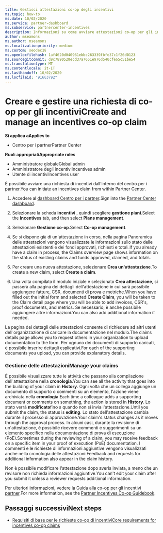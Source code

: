 ```yaml
---
title: Gestisci attestazioni co-op degli incentivi
ms.topic: how-to
ms.date: 10/02/2020
ms.service: partner-dashboard
ms.subservice: partnercenter-incentives
description: Informazioni su come avviare attestazioni co-op per gli incentivi dal centro per i partner. È possibile visualizzare tutte le attività che passano alla compilazione dell'attestazione nella cronologia.
author: mseamons
ms.author: mseamons
ms.localizationpriority: medium
ms.custom: seodec18
ms.openlocfilehash: 1af4620d040931ebbc263339fbfe37c1f26d0123
ms.sourcegitcommit: d9c7890520ecd37a7651e976d540cfe65c51be54
ms.translationtype: MT
ms.contentlocale: it-IT
ms.lasthandoff: 10/02/2020
ms.locfileid: "91663792"
---
```

# <a name="create-and-manage-an-incentives-co-op-claim"></a><span data-ttu-id="ccb76-104">Creare e gestire una richiesta di co-op per gli incentivi</span><span class="sxs-lookup"><span data-stu-id="ccb76-104">Create and manage an incentives co-op claim</span></span>

<span data-ttu-id="ccb76-105">**Si applica a**</span><span class="sxs-lookup"><span data-stu-id="ccb76-105">**Applies to**</span></span>

- <span data-ttu-id="ccb76-106">Centro per i partner</span><span class="sxs-lookup"><span data-stu-id="ccb76-106">Partner Center</span></span>

<span data-ttu-id="ccb76-107">**Ruoli appropriati**</span><span class="sxs-lookup"><span data-stu-id="ccb76-107">**Appropriate roles**</span></span>

- <span data-ttu-id="ccb76-108">Amministratore globale</span><span class="sxs-lookup"><span data-stu-id="ccb76-108">Global admin</span></span>
- <span data-ttu-id="ccb76-109">Amministratore degli incentivi</span><span class="sxs-lookup"><span data-stu-id="ccb76-109">Incentives admin</span></span>
- <span data-ttu-id="ccb76-110">Utente di incentivi</span><span class="sxs-lookup"><span data-stu-id="ccb76-110">Incentives user</span></span>

<span data-ttu-id="ccb76-111">È possibile avviare una richiesta di incentivi dall'interno del centro per i partner.</span><span class="sxs-lookup"><span data-stu-id="ccb76-111">You can initiate an incentives claim from within Partner Center.</span></span>

1. <span data-ttu-id="ccb76-112">Accedere al [dashboard Centro per i partner](https://partner.microsoft.com/dashboard/).</span><span class="sxs-lookup"><span data-stu-id="ccb76-112">Sign into the [Partner Center dashboard](https://partner.microsoft.com/dashboard/).</span></span>

2. <span data-ttu-id="ccb76-113">Selezionare la scheda **incentivi** , quindi scegliere **gestione piani**.</span><span class="sxs-lookup"><span data-stu-id="ccb76-113">Select the **Incentives** tab, and then select **Plans management**.</span></span>

3. <span data-ttu-id="ccb76-114">Selezionare **Gestione co-op**.</span><span class="sxs-lookup"><span data-stu-id="ccb76-114">Select **Co-op management**.</span></span>

4. <span data-ttu-id="ccb76-115">Se si dispone già di un'attestazione in corso, nella pagina Panoramica delle attestazioni vengono visualizzate le informazioni sullo stato delle attestazioni esistenti e dei fondi approvati, richiesti e totali.</span><span class="sxs-lookup"><span data-stu-id="ccb76-115">If you already have a claim in process, the Claims overview page shows information on the status of existing claims and funds approved, claimed, and totals.</span></span>

5. <span data-ttu-id="ccb76-116">Per creare una nuova attestazione, selezionare **Crea un'attestazione**.</span><span class="sxs-lookup"><span data-stu-id="ccb76-116">To create a new claim, select **Create a claim**.</span></span>

6. <span data-ttu-id="ccb76-117">Una volta compilato il modulo iniziale e selezionato **Crea attestazione**, si passerà alla pagina dei dettagli dell'attestazione in cui sarà possibile aggiungere fatture, CSR, documenti di prova e metriche.</span><span class="sxs-lookup"><span data-stu-id="ccb76-117">When you have filled out the initial form and selected **Create Claim**, you will be taken to the Claim detail page where you will be able to add invoices, CSR's, proof documents, and metrics.</span></span> <span data-ttu-id="ccb76-118">Se necessario, è anche possibile aggiungere altre informazioni.</span><span class="sxs-lookup"><span data-stu-id="ccb76-118">You can also add additional information if needed.</span></span>

<span data-ttu-id="ccb76-119">La pagina dei dettagli delle attestazioni consente di richiedere ad altri utenti dell'organizzazione di caricare la documentazione nel modulo.</span><span class="sxs-lookup"><span data-stu-id="ccb76-119">The claims details page allows you to request others in your organization to upload documentation to the form.</span></span> <span data-ttu-id="ccb76-120">Per ognuno dei documenti di supporto caricati, è possibile inserire dettagli esplicativi.</span><span class="sxs-lookup"><span data-stu-id="ccb76-120">For each of the supporting documents you upload, you can provide explanatory details.</span></span> 

### <a name="manage-your-claims"></a><span data-ttu-id="ccb76-121">Gestione delle attestazioni</span><span class="sxs-lookup"><span data-stu-id="ccb76-121">Manage your claims</span></span>

<span data-ttu-id="ccb76-122">È possibile visualizzare tutte le attività che passano alla compilazione dell'attestazione nella **cronologia**.</span><span class="sxs-lookup"><span data-stu-id="ccb76-122">You can see all the activity that goes into the building of your claim in **History**.</span></span> <span data-ttu-id="ccb76-123">Ogni volta che un collega aggiunge un documento di supporto o commenti su un elemento, l'azione viene archiviata nella **cronologia**.</span><span class="sxs-lookup"><span data-stu-id="ccb76-123">Each time a colleague adds a supporting document or comments on something, the action is stored in **History**.</span></span> <span data-ttu-id="ccb76-124">Lo stato verrà **modificato**fino a quando non si invia l'attestazione.</span><span class="sxs-lookup"><span data-stu-id="ccb76-124">Until you submit the claim, the status is **editing**.</span></span> <span data-ttu-id="ccb76-125">Lo stato dell'attestazione cambia durante il processo di approvazione.</span><span class="sxs-lookup"><span data-stu-id="ccb76-125">Your claim's status changes as it moves through the approval process.</span></span> <span data-ttu-id="ccb76-126">In alcuni casi, durante la revisione di un'attestazione, è possibile ricevere commenti e suggerimenti su un elemento specifico nella documentazione di prova di esecuzione (PoE).</span><span class="sxs-lookup"><span data-stu-id="ccb76-126">Sometimes during the reviewing of a claim, you may receive feedback on a specific item in your proof of execution (PoE) documentation.</span></span> <span data-ttu-id="ccb76-127">I commenti e le richieste di informazioni aggiuntive vengono visualizzati anche nella cronologia delle attestazioni.</span><span class="sxs-lookup"><span data-stu-id="ccb76-127">Feedback and requests for additional information also appear in the claim history.</span></span>

<span data-ttu-id="ccb76-128">Non è possibile modificare l'attestazione dopo averla inviata, a meno che un revisore non richieda informazioni aggiuntive.</span><span class="sxs-lookup"><span data-stu-id="ccb76-128">You can't edit your claim after you submit it unless a reviewer requests additional information.</span></span>

<span data-ttu-id="ccb76-129">Per ulteriori informazioni, vedere la [Guida alla co-op per gli incentivi partner](https://assetsprod.microsoft.com/co-op-guidebook.pdf).</span><span class="sxs-lookup"><span data-stu-id="ccb76-129">For more information, see the [Partner Incentives Co-op Guidebook](https://assetsprod.microsoft.com/co-op-guidebook.pdf).</span></span>

## <a name="next-steps"></a><span data-ttu-id="ccb76-130">Passaggi successivi</span><span class="sxs-lookup"><span data-stu-id="ccb76-130">Next steps</span></span>

- [<span data-ttu-id="ccb76-131">Requisiti di base per le richieste co-op di incentivi</span><span class="sxs-lookup"><span data-stu-id="ccb76-131">Core requirements for incentives co-op claims</span></span>](core-requirements.md)